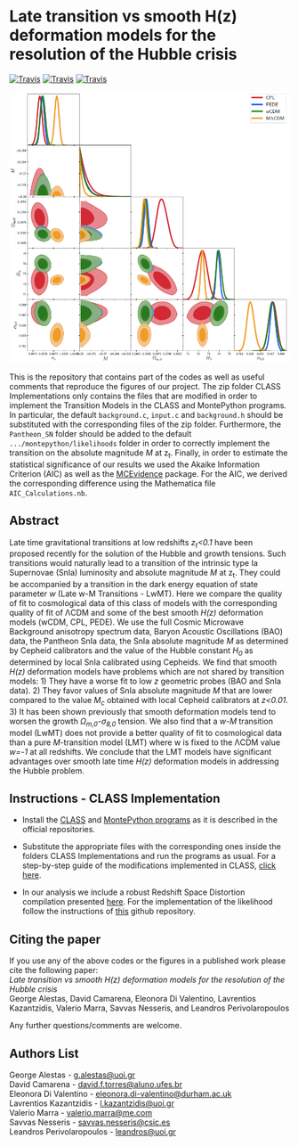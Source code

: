 # Late transition vs smooth H(z) deformation models for the resolution of the Hubble crisis

[![Travis](https://img.shields.io/badge/language-Mathematica-green.svg)]()
[![Travis](https://img.shields.io/badge/language-Python-yellow.svg)]()
[![Travis](https://img.shields.io/badge/language-C-lightgrey.svg)]()

<p align="center">
<img src="preview.PNG" width="900" title="preview" />
</p>

This is the repository that contains part of the codes as well as useful comments that reproduce the figures of our project. The zip folder CLASS Implementations only contains the files that are modified in order to implement the Transition Models in the CLASS and MontePython programs. In particular, the default `background.c`, `input.c` and `background.h` should be substituted with the corresponding files of the zip folder. Furthermore, the `Pantheon_SN` folder should be added to the default `.../montepython/likelihoods` folder in order to correctly implement the transition on the absolute magnitude *M* at z<sub>t</sub>. Finally, in order to estimate the statistical significance of our results we used the Akaike Information Criterion (AIC) as well as the [MCEvidence](https://github.com/yabebalFantaye/MCEvidence) package. For the AIC, we derived the corresponding difference using the Mathematica file `AIC_Calculations.nb`.

## Abstract
Late time gravitational transitions at low redshifts *z<sub>t</sub><0.1* have been proposed recently for the solution of the Hubble and growth tensions. Such transitions would naturally lead to a transition of the intrinsic type Ia Supernovae (SnIa) luminosity and absolute magnitude *M* at z<sub>t</sub>. They could be accompanied by a transition in the dark energy equation of state parameter *w* (Late w-M Transitions - LwMT). Here we compare the quality of fit to cosmological data of this class of models with the corresponding quality of fit of ΛCDM and some of the best smooth *H(z)* deformation models (wCDM, CPL, PEDE). We use the full Cosmic Microwave Background anisotropy spectrum data, Baryon Acoustic Oscillations (BAO) data, the Pantheon SnIa data, the SnIa absolute magnitude *M* as determined by Cepheid calibrators and the value of the Hubble constant *H<sub>0</sub>* as determined by local SnIa calibrated using Cepheids.  We find that smooth *H(z)* deformation models have problems which are not shared by transition models: 1) They have a worse fit to low *z* geometric probes (BAO and SnIa data). 2) They favor values of SnIa absolute magnitude *M* that are lower compared to the value *M<sub>c</sub>* obtained with local Cepheid calibrators at *z<0.01*. 3) It has been shown previously that smooth deformation models tend to worsen the growth *Ω<sub>m,0</sub>-σ<sub>8,0</sub>* tension. We also find that a *w-M* transition model (LwMT) does not provide a better quality of fit to cosmological data than a pure *M*-transition model (LMT) where w is fixed to the ΛCDM value *w=-1* at all redshifts. We conclude that the LMT models have significant advantages over smooth late time *H(z)* deformation models in addressing the Hubble problem.


## Instructions - CLASS Implementation
* Install the [CLASS](https://github.com/brinckmann/class_public) and [MontePython programs](https://github.com/brinckmann/montepython_public) as it is described in the official repositories.

* Substitute the appropriate files with the corresponding ones inside the folders CLASS Implementations and run the programs as usual. For a step-by-step guide of the modifications implemented in CLASS, [click here](https://cosmology.physics.uoi.gr/wp-content/uploads/2021/07/Class_Implementation-1.pdf).

* In our analysis we include a robust Redshift Space Distortion compilation presented [here](https://arxiv.org/pdf/1806.10822.pdf). For the implementation of the likelihood follow the instructions of [this](https://github.com/snesseris/RSD-growth) github repository.


## Citing the paper 
If you use any of the above codes or the figures in a published work please cite the following paper:
<br>*Late transition vs smooth H(z) deformation models for the resolution of the Hubble crisis*
<br>George Alestas, David Camarena, Eleonora Di Valentino, Lavrentios Kazantzidis, Valerio Marra, Savvas Nesseris, and Leandros Perivolaropoulos

Any further questions/comments are welcome.


## Authors List
George Alestas - <g.alestas@uoi.gr>
<br>David Camarena - <david.f.torres@aluno.ufes.br>
<br>Eleonora Di Valentino - <eleonora.di-valentino@durham.ac.uk>
<br>Lavrentios Kazantzidis - <l.kazantzidis@uoi.gr>
<br>Valerio Marra - <valerio.marra@me.com>
<br>Savvas Nesseris - <savvas.nesseris@csic.es>
<br>Leandros Perivolaropoulos - <leandros@uoi.gr>
